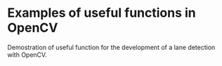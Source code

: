 # Examples of useful functions in OpenCV

Demostration of useful function for the development of a lane detection with OpenCV.
